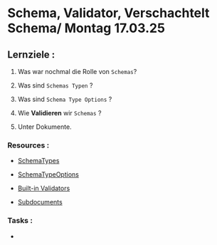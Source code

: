 # Schema, Validator, Verschachtelt Schema/ Montag 17.03.25

## Lernziele :

1. Was war nochmal die Rolle von `Schemas`?

2. Was sind `Schemas Typen` ?

3. Was sind `Schema Type Options` ?

4. Wie **Validieren** wir `Schemas` ?

5. Unter Dokumente.

### Resources :

- [SchemaTypes](https://mongoosejs.com/docs/schematypes.html)

- [SchemaTypeOptions](https://mongoosejs.com/docs/schematypes.html#schematype-options)

- [Built-in Validators](https://mongoosejs.com/docs/validation.html#built-in-validators)

- [Subdocuments](https://mongoosejs.com/docs/subdocs.html)

### Tasks :

- []()
